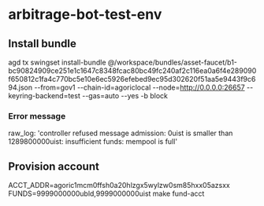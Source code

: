# arbitrage-bot-test-env

## Install bundle

agd tx swingset install-bundle @/workspace/bundles/asset-faucet/b1-bc90824909ce251e1c1647c8348fcac80bc49fc240af2c116ea0a6f4e289090f650812c1fa4c770bc5e10e6ec5926efebed9ec95d302620f51aa5e9443f9c694.json --from=gov1  --chain-id=agoriclocal --node=http://0.0.0.0:26657 --keyring-backend=test --gas=auto --yes -b block

### Error message

raw_log: 'controller refused message admission: 0uist is smaller than 1289800000uist:
  insufficient funds: mempool is full'


## Provision account

ACCT_ADDR=agoric1mcm0ffsh0a20hlzgx5wylzw0sm85hxx05azsxx FUNDS=9999000000ubld,9999000000uist make fund-acct